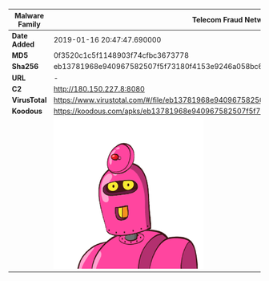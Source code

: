 | Malware Family | Telecom Fraud Network for South Koreans                      |
| -------------- | ------------------------------------------------------------ |
| **Date Added** | 2019-01-16 20:47:47.690000                                                   |
| **MD5**        | 0f3520c1c5f1148903f74cfbc3673778                             |
| **Sha256**     | eb13781968e940967582507f5f73180f4153e9246a058bc637178a1e17f02ae9 |
| **URL**        | -                                                            |
| **C2**         | http://180.150.227.8:8080 |
| **VirusTotal** | https://www.virustotal.com/#/file/eb13781968e940967582507f5f73180f4153e9246a058bc637178a1e17f02ae9/detection |
| **Koodous**    | https://koodous.com/apks/eb13781968e940967582507f5f73180f4153e9246a058bc637178a1e17f02ae9 |
|                | ![](../assets/eb13781968e940967582507f5f73180f4153e9246a058bc637178a1e17f02ae9.png) |
